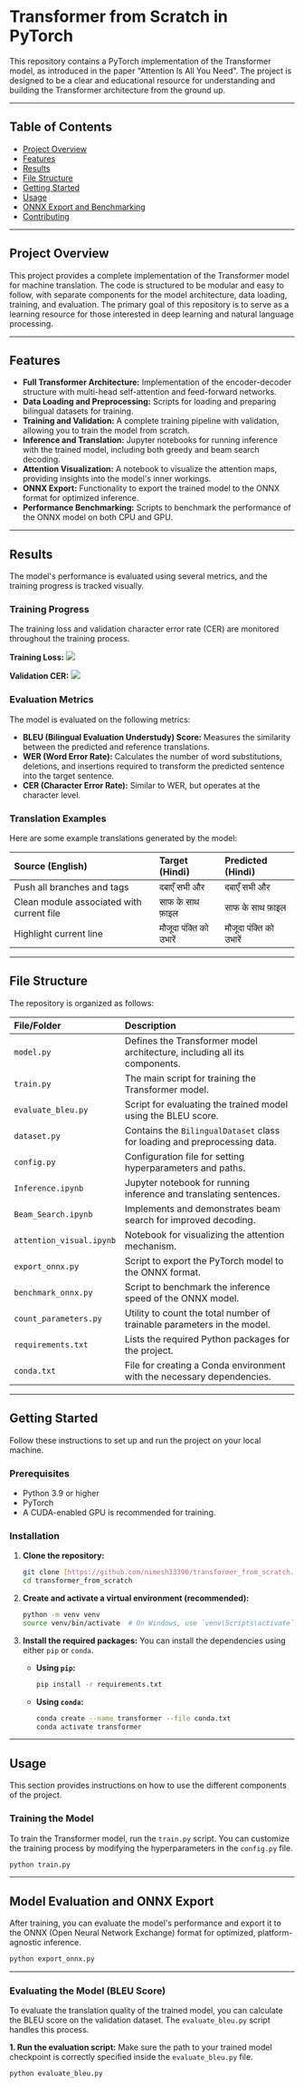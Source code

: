 # Transformer from Scratch in PyTorch

This repository contains a PyTorch implementation of the Transformer model, as introduced in the paper "Attention Is All You Need". The project is designed to be a clear and educational resource for understanding and building the Transformer architecture from the ground up.

---

## Table of Contents

- [Project Overview](#project-overview)
- [Features](#features)
- [Results](#results)
- [File Structure](#file-structure)
- [Getting Started](#getting-started)
- [Usage](#usage)
- [ONNX Export and Benchmarking](#onnx-export-and-benchmarking)
- [Contributing](#contributing)

---

## Project Overview

This project provides a complete implementation of the Transformer model for machine translation. The code is structured to be modular and easy to follow, with separate components for the model architecture, data loading, training, and evaluation. The primary goal of this repository is to serve as a learning resource for those interested in deep learning and natural language processing.

---

## Features

- **Full Transformer Architecture:** Implementation of the encoder-decoder structure with multi-head self-attention and feed-forward networks.
- **Data Loading and Preprocessing:** Scripts for loading and preparing bilingual datasets for training.
- **Training and Validation:** A complete training pipeline with validation, allowing you to train the model from scratch.
- **Inference and Translation:** Jupyter notebooks for running inference with the trained model, including both greedy and beam search decoding.
- **Attention Visualization:** A notebook to visualize the attention maps, providing insights into the model's inner workings.
- **ONNX Export:** Functionality to export the trained model to the ONNX format for optimized inference.
- **Performance Benchmarking:** Scripts to benchmark the performance of the ONNX model on both CPU and GPU.

---

## Results

The model's performance is evaluated using several metrics, and the training progress is tracked visually.

### Training Progress

The training loss and validation character error rate (CER) are monitored throughout the training process.

**Training Loss:**
![](loss_curve.png)

**Validation CER:**
![](cer.png)

### Evaluation Metrics

The model is evaluated on the following metrics:
-   **BLEU (Bilingual Evaluation Understudy) Score:** Measures the similarity between the predicted and reference translations.
-   **WER (Word Error Rate):** Calculates the number of word substitutions, deletions, and insertions required to transform the predicted sentence into the target sentence.
-   **CER (Character Error Rate):** Similar to WER, but operates at the character level.

### Translation Examples

Here are some example translations generated by the model:

| Source (English) | Target (Hindi) | Predicted (Hindi) |
| :--- | :--- | :--- |
| Push all branches and tags | दबाएँ सभी और | दबाएँ सभी और |
| Clean module associated with current file | साफ के साथ फ़ाइल | साफ के साथ फ़ाइल |
| Highlight current line | मौजूदा पंक्ति को उभारें | मौजूदा पंक्ति को उभारें |

---

## File Structure

The repository is organized as follows:

| File/Folder | Description |
| :--- | :--- |
| `model.py` | Defines the Transformer model architecture, including all its components. |
| `train.py` | The main script for training the Transformer model. |
| `evaluate_bleu.py` | Script for evaluating the trained model using the BLEU score. |
| `dataset.py` | Contains the `BilingualDataset` class for loading and preprocessing data. |
| `config.py` | Configuration file for setting hyperparameters and paths. |
| `Inference.ipynb` | Jupyter notebook for running inference and translating sentences. |
| `Beam_Search.ipynb` | Implements and demonstrates beam search for improved decoding. |
| `attention_visual.ipynb` | Notebook for visualizing the attention mechanism. |
| `export_onnx.py` | Script to export the PyTorch model to the ONNX format. |
| `benchmark_onnx.py` | Script to benchmark the inference speed of the ONNX model. |
| `count_parameters.py`| Utility to count the total number of trainable parameters in the model. |
| `requirements.txt` | Lists the required Python packages for the project. |
| `conda.txt` | File for creating a Conda environment with the necessary dependencies. |

---

## Getting Started

Follow these instructions to set up and run the project on your local machine.

### Prerequisites

- Python 3.9 or higher
- PyTorch
- A CUDA-enabled GPU is recommended for training.

### Installation

1.  **Clone the repository:**
    ```bash
    git clone [https://github.com/nimesh33390/transformer_from_scratch.git](https://github.com/nimesh33390/transformer_from_scratch.git)
    cd transformer_from_scratch
    ```

2.  **Create and activate a virtual environment (recommended):**
    ```bash
    python -m venv venv
    source venv/bin/activate  # On Windows, use `venv\Scripts\activate`
    ```

3.  **Install the required packages:**
    You can install the dependencies using either `pip` or `conda`.

    -   **Using `pip`:**
        ```bash
        pip install -r requirements.txt
        ```

    -   **Using `conda`:**
        ```bash
        conda create --name transformer --file conda.txt
        conda activate transformer
        ```

---

## Usage

This section provides instructions on how to use the different components of the project.

### Training the Model

To train the Transformer model, run the `train.py` script. You can customize the training process by modifying the hyperparameters in the `config.py` file.

```bash
python train.py
```
---

## Model Evaluation and ONNX Export

After training, you can evaluate the model's performance and export it to the ONNX (Open Neural Network Exchange) format for optimized, platform-agnostic inference.
```bash
python export_onnx.py
```
---

### Evaluating the Model (BLEU Score)

To evaluate the translation quality of the trained model, you can calculate the BLEU score on the validation dataset. The `evaluate_bleu.py` script handles this process.

**1. Run the evaluation script:**
Make sure the path to your trained model checkpoint is correctly specified inside the `evaluate_bleu.py` file.

```bash
python evaluate_bleu.py

